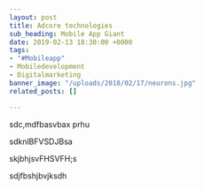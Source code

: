 ```yaml
---
layout: post
title: Adcore technologies
sub_heading: Mobile App Giant
date: 2019-02-13 18:30:00 +0000
tags:
- "#Mobileapp"
- Mobiledevelopment
- Digitalmarketing
banner_image: "/uploads/2018/02/17/neurons.jpg"
related_posts: []

---
```

sdc,mdfbasvbax prhu

sdknlBFVSDJBsa

skjbhjsvFHSVFH;s

sdjfbshjbvjksdh